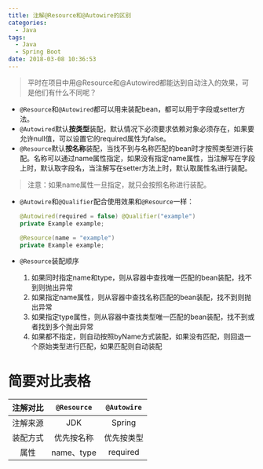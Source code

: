 ```yaml
---
title: 注解@Resource和@Autowire的区别
categories: 
  - Java
tags:
  - Java
  - Spring Boot
date: 2018-03-08 10:36:53
---
```


> 平时在项目中用@Resource和@Autowired都能达到自动注入的效果，可是他们有什么不同呢？

<!-- more -->

- `@Resource`和`@Autowired`都可以用来装配bean，都可以用于字段或setter方法。
- `@Autowired`默认**按类型**装配，默认情况下必须要求依赖对象必须存在，如果要允许null值，可以设置它的required属性为false。
- `@Resource`默认**按名称**装配，当找不到与名称匹配的bean时才按照类型进行装配。名称可以通过name属性指定，如果没有指定name属性，当注解写在字段上时，默认取字段名，当注解写在setter方法上时，默认取属性名进行装配。
> 注意：如果name属性一旦指定，就只会按照名称进行装配。


- `@Autowire`和`@Qualifier`配合使用效果和`@Resource`一样：
  ```java
  @Autowired(required = false) @Qualifier("example")
  private Example example;
  
  @Resource(name = "example")
  private Example example;
  ```

- `@Resource`装配顺序
	1. 如果同时指定name和type，则从容器中查找唯一匹配的bean装配，找不到则抛出异常
	2. 如果指定name属性，则从容器中查找名称匹配的bean装配，找不到则抛出异常
	3. 如果指定type属性，则从容器中查找类型唯一匹配的bean装配，找不到或者找到多个抛出异常
	4. 如果都不指定，则自动按照byName方式装配，如果没有匹配，则回退一个原始类型进行匹配，如果匹配则自动装配

# 简要对比表格
|   注解对比   | `@Resource` | `@Autowire`  |
| :---------: | :----------:| :----------: |
|   注解来源   |     JDK     |    Spring    |
|   装配方式   |  优先按名称   |   优先按类型   |
|     属性     |  name、type |   required   |
